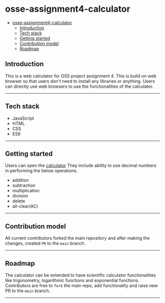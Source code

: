 # osse-assignment4-calculator

- [osse-assignment4-calculator](#osse-assignment4-calculator)
  - [Introduction](#introduction)
  - [Tech stack](#tech-stack)
  - [Getting started](#getting-started)
  - [Contribution model](#contribution-model)
  - [Roadmap](#roadmap)
  
## Introduction

This is a web calculator for OSS project assignment 4. This is build on web browser so that users don't need to install any libraries or anything. Users can directly use web browsers to use the functionalities of the calculator.

---

## Tech stack

- JavaScript
- HTML
- CSS
- ES6

---

## Getting started

Users can open the [calculator](http://www.iampranabroy.com/osse-calculator/src) They include ability to use decimal numbers in performing the below operations.

- addition
- subtraction
- multiplication
- division
- delete
- all-clear(AC)

---

## Contribution model

All current contributors forked the main repository and after making the changes, created `PR` to the `main` branch.

---

## Roadmap

The calculator can be extended to have scientific calculator functionalities like trigonometry, logarithmic functions and exponential functions. Contributors are free to `fork` the main repo, add functionality and raise new PR to the `main` branch.

---

